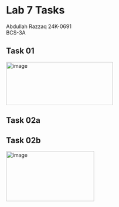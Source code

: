 # Lab 7 Tasks
Abdullah Razzaq 
24K-0691  
BCS-3A  

## Task 01
<img width="291" height="118" alt="image" src="https://github.com/user-attachments/assets/d18a054d-77c4-4f4e-af72-f6b4bc5e6553" />

## Task 02a

## Task 02b
<img width="240" height="137" alt="image" src="https://github.com/user-attachments/assets/3644a6b0-15b6-4a40-932e-f67548bc1613" />
